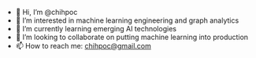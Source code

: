 - 👋 Hi, I’m @chihpoc
- 👀 I’m interested in machine learning engineering and graph analytics
- 🌱 I’m currently learning emerging AI technologies
- 💞️ I’m looking to collaborate on putting machine learning into production
- 📫 How to reach me: chihpoc@gmail.com

<!---
chihpoc/chihpoc is a ✨ special ✨ repository because its `README.md` (this file) appears on your GitHub profile.
You can click the Preview link to take a look at your changes.
--->

